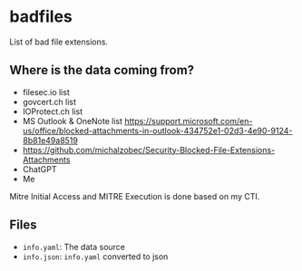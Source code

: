 # badfiles

List of bad file extensions. 

## Where is the data coming from?

* filesec.io list
* govcert.ch list 
* IOProtect.ch list
* MS Outlook & OneNote list https://support.microsoft.com/en-us/office/blocked-attachments-in-outlook-434752e1-02d3-4e90-9124-8b81e49a8519
* https://github.com/michalzobec/Security-Blocked-File-Extensions-Attachments
* ChatGPT
* Me


Mitre Initial Access and MITRE Execution is done based on my CTI. 


## Files

* `info.yaml`: The data source
* `info.json`: `info.yaml` converted to json
